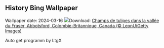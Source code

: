 ## History Bing Wallpaper
Wallpaper date: 2024-03-16
![](https://www.bing.com/th?id=OHR.TulipAbbotsford_FR-CA8483080928_UHD.jpg&w=1000)Download: [Champs de tulipes dans la vallée du Fraser, Abbotsford, Colombie-Britannique, Canada (© LeonU/Getty Images)](https://www.bing.com/th?id=OHR.TulipAbbotsford_FR-CA8483080928_UHD.jpg)

Auto get programm by LtgX
